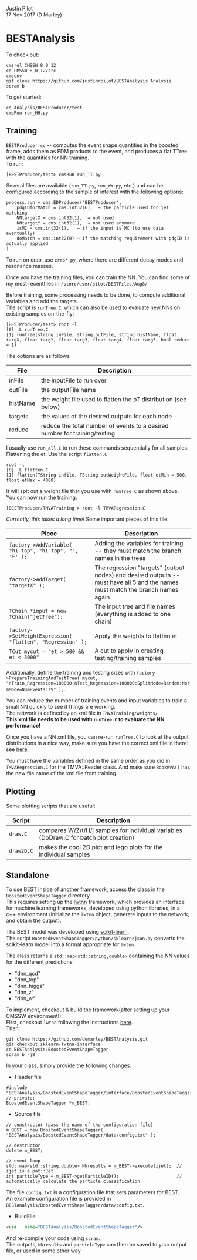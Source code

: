 Justin Pilot  
17 Nov 2017 (D Marley) 

# BESTAnalysis

To check out:
```
cmsrel CMSSW_8_0_12
cd CMSSW_8_0_12/src
cmsenv
git clone https://github.com/justinrpilot/BESTAnalysis Analysis
scram b 
```

To get started:
```
cd Analysis/BESTProducer/test
cmsRun run_HH.py
```

## Training

`BESTProducer.cc` -- computes the event shape quantities in the boosted frame, 
adds them as EDM products to the event, and produces a flat TTree with the quantities for NN training.  
To run:
```
[BESTProducer/test> cmsRun run_TT.py
```

Several files are available (`run_TT.py`, `run_WW.py`, etc.) 
and can be configured according to the sample of interest with the following options:

```
process.run = cms.EDProducer('BESTProducer',
	pdgIDforMatch = cms.int32(6),  → the particle used for jet matching
	NNtargetX = cms.int32(1),  → not used
	NNtargetY = cms.int32(1),  → not used anymore
	isMC = cms.int32(1),   → if the input is MC (to use data eventually)
	doMatch = cms.int32(0) → if the matching requirement with pdgID is actually applied
)
```

To run on crab, use `crab*.py`, where there are different decay modes and resonance masses.

Once you have the training files, you can train the NN.  You can find some of my most recentfiles in 
`/store/user/pilot/BESTFiles/Aug8/`

Before training, some processing needs to be done, to compute additional variables and add the targets.  
The script is `runTree.C`, which can also be used to evaluate new NNs on existing samples on-the-fly:

```
[BESTProducer/test> root -l
[0] .L runTree.C
[1] runTree(string inFile, string outFile, string histName, float targX, float targY, float targ3, float targ4, float targ5, bool reduce = 1)
```

The options are as follows

File | Description
---- | -----------
inFile   | the inputFile to run over
outFile  | the outputFile name
histName | the weight file used to flatten the pT distribution (see below)
targets  | the values of the desired outputs for each node
reduce   | reduce the total number of events to a desired number for training/testing


I usually use `run_all.C` to run these commands sequentially for all samples.  
Flattening the et: Use the script `flatten.C`

```
root -l
[0] .L flatten.C
[1] flatten(TString infile, TString outWeightFile, float etMin = 500, float etMax = 4000)
```

It will spit out a weight file that you use with `runTree.C` as shown above.  
You can now run the training:

```
[BESTProducer/TMVATraining > root -l TMVARegression.C  
```

*Currently, this takes a long time!*
Some important pieces of this file:

Piece | Description
----- | -----
`factory->AddVariable( "h1_top", "h1_top", "", 'F' );`  | Adding the variables for training -- they must match the branch names in the trees
`factory->AddTarget( "targetX" );`       |   The regression "targets" (output nodes) and desired outputs -- must have all 5 and the names must match the branch names again
`TChain *input = new TChain("jetTree");` |  The input tree and file names (everything is added to one chain)
`factory->SetWeightExpression( "flatten", "Regression" );` |  Apply the weights to flatten et
`TCut mycut = "et > 500 && et < 3000"`   |  A cut to apply in creating testing/training samples

Additionally, define the training and testing sizes with `factory->PrepareTrainingAndTestTree( mycut, "nTrain_Regression=100000:nTest_Regression=100000:SplitMode=Random:NormMode=NumEvents:!V" );`.


You can reduce the number of training events and input variables to train a small NN quickly to see if things are working.  
The network is defined by an xml file in `TMVATraining/weights/`  
**This xml file needs to be used with `runTree.C` to evaluate the NN performance!**

Once you have a NN xml file, you can re-run `runTree.C` to look at the output distributions in a nice way, 
make sure you have the correct xml file in there: see [here](https://github.com/justinrpilot/BESTAnalysis/blob/master/BESTProducer/test/runTree.C#L139).

You must have the variables defined in the same order as you did in `TMVARegression.C` for the TMVA::Reader class.
And make sure `BookMVA()` has the new file name of the xml file from training.



## Plotting

Some plotting scripts that are useful:

Script | Description
------ | ------
`draw.C`   | compares W/Z/t/H/j samples for individual variables (DoDraw.C for batch plot creation)
`draw2D.C` | makes the cool 2D plot and lego plots for the individual samples



## Standalone

To use BEST inside of another framework, 
access the class in the `BoostedEventShapeTagger` directory.  
This requires setting up the [lwtnn](https://github.com/demarley/lwtnn/tree/CMSSW_8_0_X-compatible#cmssw-compatibility) framework, which
provides an interface for machine learning frameworks, developed using python libraries,
in a c++ environment (initialize the `lwtnn` object, generate inputs to the network, and obtain the output).  

The BEST model was developed using [scikit-learn](http://scikit-learn.org/stable/modules/generated/sklearn.neural_network.MLPClassifier.html#sklearn.neural_network.MLPClassifier).  
The script `BoostedEventShapeTagger/python/sklearn2json.py` converts the scikit-learn model
into a format appropriate for `lwtnn`.

The class returns a `std::map<std::string,double>` containing the NN values for the different predictions:

- "dnn_qcd"
- "dnn_top"
- "dnn_higgs"
- "dnn_z"
- "dnn_w"

To implement, checkout & build the framework(after setting up your CMSSW environment!).  
First, checkout `lwtnn` following the instructions 
[here](https://github.com/demarley/lwtnn/tree/CMSSW_8_0_X-compatible#cmssw-compatibility).  
Then:
```
git clone https://github.com/demarley/BESTAnalysis.git 
git checkout sklearn-lwtnn-interface
cd BESTAnalysis/BoostedEventShapeTagger
scram b -j8
```

In your class, simply provide the following changes:

- Header file
```
#include "BESTAnalysis/BoostedEventShapeTagger/interface/BoostedEventShapeTagger.h"
// private:
BoostedEventShapeTagger *m_BEST;
```

- Source file
```
// constructor (pass the name of the configuration file)
m_BEST = new BoostedEventShapeTagger( "BESTAnalysis/BoostedEventShapeTagger/data/config.txt" );

// destructor
delete m_BEST;

// event loop
std::map<std::string,double> NNresults = m_BEST->execute(ijet);  // ijet is a pat::Jet
int particleType = m_BEST->getParticleID();                      // automatically calculate the particle classification
```
The file `config.txt` is a configuration file that sets parameters for BEST.  
An example configuration file is provided in `BESTAnalysis/BoostedEventShapeTagger/data/config.txt`.

- BuildFile
```BuildFile.xml
<use   name="BESTAnalysis/BoostedEventShapeTagger"/>
```

And re-compile your code using `scram`.  
The outputs, `NNresults` and `particleType` can then be saved to your output file,
or used in some other way.
